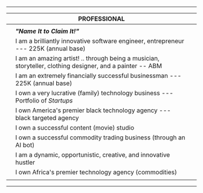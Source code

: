 
************************************************************

|     | **PROFESSIONAL**                                                                                          |     |
| --- | --------------------------------------------------------------------------------------------------------- | --- |
|     |                                                                                                           |     |
|     | **_"Name It to Claim It!"_**                                                                              |     |
|     | I am a brilliantly innovative software engineer, entrepreneur --- 225K (annual base)                      |     |
|     | I am an amazing artist! .. through being a musician, storyteller, clothing designer, and a painter -- ABM |     |
|     | I am an extremely financially successful businessman --- 225K (annual base)                               |     |
|     | I own a very lucrative (family) technology business --- Portfolio of _Startups_                           |     |
|     | I own America's premier black technology agency --- black targeted agency                                 |     |
|     | I own a successful content (movie) studio                                                                 |     |
|     | I own a successful commodity trading business (through an AI bot)                                         |     |
|     | I am a dynamic, opportunistic, creative, and innovative hustler                                           |     |
|     | I own Africa's premier technology agency (commodities)                                                    |     |
|     |                                                                                                           |     |

* * *
